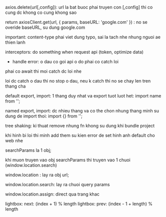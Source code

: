 axios.delete(url[,config]): url la bat buoc phai truyen con [,config] thi co cung dc khong co cung khong sao

return axiosClient.get(url, { params, baseURL: 'google.com' }) : no se overide baseURL, su dung google.com

important: content-type phai viet dung typo, sai la tach nhe nhung nguoi ae thien lanh

interceptors: do something when request api (token, optimize data)
- handle error: 
 o dau co goi api o do phai co catch loi

 phai co await thi moi catch dc loi nhe

 loi dc catch o dau thi no stop o dau, neu k catch thi no se chay len tren thang cha

 default export, import: 1 thang duy nhat va export tuot luot het: import name from '';

 named export, import: dc nhieu thang va co the chon nhung thang minh su dung de import thoi: import {} from '';

 tree shaking: ki thuat remove nhung fn khong su dung khi bundle project

 khi hinh bi loi thi minh add them su kien error de set hinh anh default cho web nhe

 searchParams la 1 obj;

 khi muon truyen vao obj searchParams thi truyen vao 1 chuoi (window.location.search)

 window.location : lay ra obj url;

 window.location.search: lay ra chuoi query params

 window.location.assign: direct qua trang khac

 lightbox: next: (index + 1) % length
 lightbox: prev: (index - 1 + length) % length